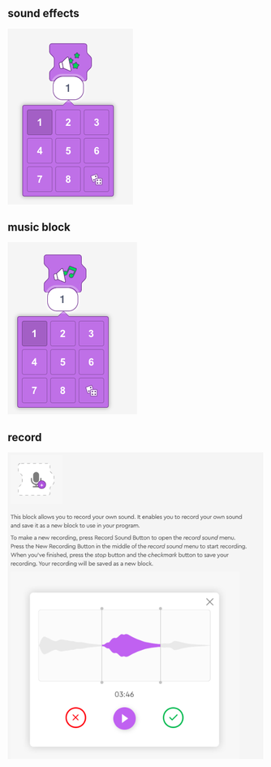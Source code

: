 #

## sound effects

![](./sound1.png)

## music block

![](./sound2.png)

## record

![](./sound3.png)
